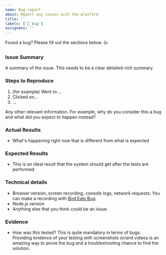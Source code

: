 ```yaml
---
name: Bug report
about: Report any issues with the platform
title: ''
labels: ['🐛 bug']
assignees: ''
---
```


Found a bug? Please fill out the sections below. 👍

### Issue Summary

A summary of the issue. This needs to be a clear detailed-rich summary.

### Steps to Reproduce

1. (for example) Went to ...
2. Clicked on...
3. ...

Any other relevant information. For example, why do you consider this a bug and what did you expect to happen instead?

### Actual Results

- What's happening right now that is different from what is expected

### Expected Results

- This is an ideal result that the system should get after the tests are performed

### Technical details

- Browser version, screen recording, console logs, network requests: You can make a recording with [Bird Eats Bug](https://birdeatsbug.com/).
- Node.js version
- Anything else that you think could be an issue.

### Evidence

- How was this tested? This is quite mandatory in terms of bugs. Providing evidence of your testing with screenshots or/and videos is an amazing way to prove the bug and a troubleshooting chance to find the solution.
